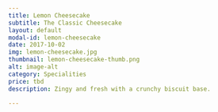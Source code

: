 ```yaml
---
title: Lemon Cheesecake
subtitle: The Classic Cheesecake
layout: default
modal-id: lemon-cheesecake
date: 2017-10-02
img: lemon-cheesecake.jpg
thumbnail: lemon-cheesecake-thumb.png
alt: image-alt
category: Specialities
price: tbd
description: Zingy and fresh with a crunchy biscuit base.

---
```

